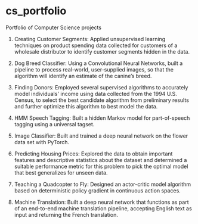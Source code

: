 # cs_portfolio
Portfolio of Computer Science projects

1. Creating Customer Segments: Applied unsupervised learning techniques on product spending data collected for customers of a wholesale distributor to identify customer segments hidden in the data.

2. Dog Breed Classifier: Using a Convolutional Neural Networks, built a pipeline to process real-world, user-supplied images, so that the algorithm will identify an estimate of the canine’s breed.

3. Finding Donors: Employed several supervised algorithms to accurately model individuals' income using data collected from the 1994 U.S. Census, to select the best candidate algorithm from preliminary results and further optimize this algorithm to best model the data.

4. HMM Speech Tagging: Built a hidden Markov model for part-of-speech tagging using a universal tagset.

5. Image Classifier: Built and trained a deep neural network on the flower data set with PyTorch.

6. Predicting Housing Prices: Explored the data to obtain important features and descriptive statistics about the dataset and determined a suitable performance metric for this problem to pick the optimal model that best generalizes for unseen data.

7. Teaching a Quadcopter to Fly: Designed an actor-critic model algorithm based on deterministic policy gradient in continuous action spaces.

8. Machine Translation: Built a deep neural network that functions as part of an end-to-end machine translation pipeline, accepting English text as input and returning the French translation.
